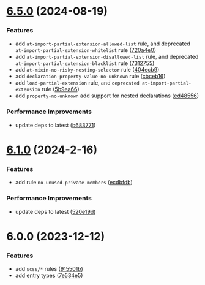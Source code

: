 # [6.5.0](https://github.com/stylelint-types/stylelint-scss/compare/v6.1.0...v6.5.0) (2024-08-19)


### Features

* add `at-import-partial-extension-allowed-list` rule, and deprecated `at-import-partial-extension-whitelist` rule ([720a4e0](https://github.com/stylelint-types/stylelint-scss/commit/720a4e073e925931038e3e226dfe79c25c43d66a))
* add `at-import-partial-extension-disallowed-list` rule, and deprecated `at-import-partial-extension-blacklist` rule ([7312755](https://github.com/stylelint-types/stylelint-scss/commit/7312755682237d48afbb065256d9ad299f153a50))
* add `at-mixin-no-risky-nesting-selector` rule ([404ecb9](https://github.com/stylelint-types/stylelint-scss/commit/404ecb92a45a089ad8c3cba60bfdd2e795bacc04))
* add `declaration-property-value-no-unknown` rule ([cbceb16](https://github.com/stylelint-types/stylelint-scss/commit/cbceb16b6e9c1b35a307390b612ed932193c5010))
* add `load-partial-extension` rule, and `deprecated at-import-partial-extension` rule ([5b9ea66](https://github.com/stylelint-types/stylelint-scss/commit/5b9ea66327db2f34855a7372b9c2f01e8d66be34))
* add `property-no-unknown` add support for nested declarations ([ed48556](https://github.com/stylelint-types/stylelint-scss/commit/ed48556b58f8cecc0866575167e6ad10d074074c))


### Performance Improvements

* update deps to latest ([b683771](https://github.com/stylelint-types/stylelint-scss/commit/b6837711544c00895ecaea8e5b4f771449513dd2))



# [6.1.0](https://github.com/stylelint-types/stylelint-scss/compare/v6.0.0...v6.1.0) (2024-2-16)


### Features

* add rule `no-unused-private-members` ([ecdbfdb](https://github.com/stylelint-types/stylelint-scss/commit/ecdbfdbc510f1acc2b8da3dfe9756d7bd00a80d7))


### Performance Improvements

* update deps to latest ([520e19d](https://github.com/stylelint-types/stylelint-scss/commit/520e19d5fd1d929b61dd940b98c8fa19dfd63d74))



# 6.0.0 (2023-12-12)


### Features

* add `scss/*` rules ([915501b](https://github.com/stylelint-types/stylelint-scss/commit/915501b16768e0938f4445cdacaf8f34a67d7ad2))
* add entry types ([7e534e5](https://github.com/stylelint-types/stylelint-scss/commit/7e534e5c4492340b0a17f69a4c8c29b5c489fecd))



